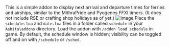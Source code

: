 This is a simple addon to display next arrival and departure times for ferries and airships, similar to the MithraPride and Pyogenes FFXI timers. (It does not include RSE or crafting shop holidays as of yet.) 
![image](https://user-images.githubusercontent.com/8880996/192594259-0bdff7c7-67a8-4cad-b901-bc5a70222b02.png)
Place the `schedule.lua` and `date.lua` files in a folder called `schedule` in your `Ashita\addons` directory. Load the addon with `/addon load schedule` in-game. By default, the schedule window is hidden; visibility can be toggled off and on with `/schedule` or `/sched`.  
